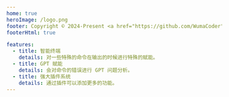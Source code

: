 ```yaml
---
home: true
heroImage: /logo.png
footer: Copyright © 2024-Present <a href="https://github.com/WumaCoder">终端猫</a> | <a href="https://beian.miit.gov.cn/">京ICP备2024043355号-2</a> | <a href="https://beian.mps.gov.cn/#/query/webSearch?code=11011302007100" rel="noreferrer" target="_blank"><img src="./g.png" width="13" height="13"> 京公网安备11011302007100</a>
footerHtml: true

features:
  - title: 智能终端
    details: 对一些特殊的命令在输出的时候进行特殊的赋能。
  - title: GPT 赋能
    details: 会对命令的错误进行 GPT 问题分析。
  - title: 强大插件系统
    details: 通过插件可以添加更多的功能。
---
```


